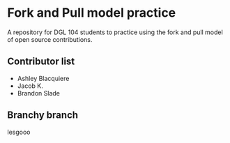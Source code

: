 # Fork and Pull model practice
A repository for DGL 104 students to practice using the fork and pull model of open source contributions.

## Contributor list
- Ashley Blacquiere
- Jacob K. 
- Brandon Slade 

## Branchy branch
lesgooo
